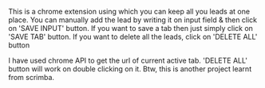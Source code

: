 This is a chrome extension using which you can keep all you leads at one place.
You can manually add the lead by writing it on input field & then click on 'SAVE INPUT' button.
If you want to save a tab then just simply click on 'SAVE TAB' button.
If you want to delete all the leads, click on 'DELETE ALL' button

I have used chrome API to get the url of current active tab. 
'DELETE ALL' button will work on double clicking on it.
Btw, this is another project learnt from scrimba.
